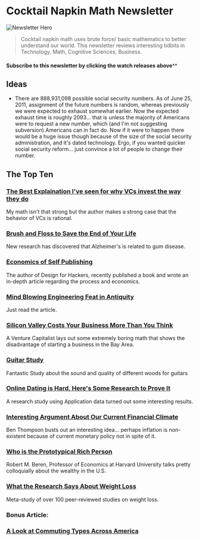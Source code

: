 # Cocktail Napkin Math Newsletter

![Newsletter Hero](/Users/jonpauluritis/Desktop/notes/cocktailNapkinMath/img/cocktailNapkin.jpg)

> Cocktail napkin math uses brute force/ basic mathematics to better understand our world. This newsletter reviews interesting tidbits in Technology, Math, Cognitive Sciences, Business.

#### Subscribe to this newsletter by clicking the watch releases above^^

## Ideas

- There are 888,931,098 possible social security numbers. As of June 25, 2011, assignment of the future numbers is random, whereas previously we were expected to exhaust somewhat earlier. Now the expected exhaust time is roughly 2093... that is unless the majority of Americans were to request a new number, which (and I'm not suggesting subversion) Americans can in fact do. Now if it were to happen there would be a huge issue though because of the size of the social security administration, and it's dated technology. Ergo, if you wanted quicker social security reform... just convince a lot of people to change their number. 

  

## The Top Ten

### [The Best Explaination I've seen for why VCs invest the way they do](http://reactionwheel.net/2019/01/why-do-vcs-insist-on-only-investing-in-high-risk-high-return-companies.html)

My math isn't that strong but the author makes a strong case that the behavior of VCs is rational. 

### [Brush and Floss to Save the End of Your Life](https://www.cnn.com/2019/01/24/health/alzheimers-disease-gum-infection-treatment-study-intl/index.html)

New research has discovered that Alzheimer's is related to gum disease. 

### [Economics of Self Publishing](https://kadavy.net/blog/posts/is-self-publishing-worth-it/)

The author of Design for Hackers, recently published a book and wrote an in-depth article regarding the process and economics. 

### [Mind Blowing Engineering Feat in Antiquity](https://fermatslibrary.com/s/the-tunnel-of-samos)

Just read the article. 

### [Silicon Valley Costs Your Business More Than You Think](https://blog.getcrossbeam.com/vc-arbitrage)

A Venture Capitalist lays out some extremely boring math that shows the disadvantage of starting a business in the Bay Area. 

### [Guitar Study](https://phys.org/news/2019-01-endangered-woods-guitars.html)

Fantastic Study about the sound and quality of different woods for guitars

### [Online Dating is Hard, Here's Some Research to Prove It](http://advances.sciencemag.org/content/4/8/eaap9815.full)

A research study using Application data turned out some interesting results. 

### [Interesting Argument About Our Current Financial Climate](https://www.epsilontheory.com/let-us-now-praise-famous-men/)

Ben Thompson busts out an interesting idea... perhaps inflation is non-existent because of current monetary policy not in spite of it. 

### [Who is the Prototypical Rich Person](https://gregmankiw.blogspot.com/2019/01/who-is-prototypical-rich-person.html)

Robert M. Beren, Professor of Economics at Harvard University talks pretty colloquially about the wealthy in the U.S.

### [What the Research Says About Weight Loss](https://www.intentapp.com/blog/weight-loss-cost/)

Meta-study of over 100 peer-reviewed studies on weight loss. 

### Bonus Article:

### [A Look at Commuting Types Across America](https://www.citylab.com/transportation/2019/01/commuting-to-work-data-car-public-transit-bike/580507/)

